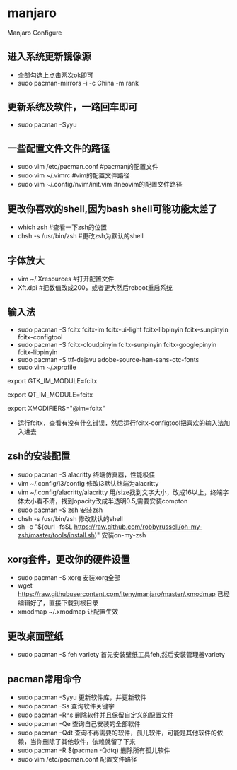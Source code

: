 # manjaro
Manjaro Configure

## 进入系统更新镜像源
- 全部勾选上点击两次ok即可
- sudo pacman-mirrors -i -c China -m rank
## 更新系统及软件，一路回车即可
- sudo pacman -Syyu
## 一些配置文件文件的路径
- sudo vim /etc/pacman.conf  #pacman的配置文件
- sudo vim ~/.vimrc  #vim的配置文件路径
- sudo vim ~/.config/nvim/init.vim  #neovim的配置文件路径
## 更改你喜欢的shell,因为bash shell可能功能太差了
- which zsh  #查看一下zsh的位置
- chsh -s /usr/bin/zsh  #更改zsh为默认的shell
## 字体放大
- vim ~/.Xresources  #打开配置文件
- Xft.dpi  #把数值改成200，或者更大然后reboot重启系统
## 输入法
- sudo pacman -S fcitx fcitx-im fcitx-ui-light fcitx-libpinyin fcitx-sunpinyin fcitx-configtool
- sudo pacman -S fcitx-cloudpinyin fcitx-sunpinyin fcitx-googlepinyin fcitx-libpinyin
- sudo pacman -S ttf-dejavu adobe-source-han-sans-otc-fonts
- sudo vim ~/.xprofile

export GTK_IM_MODULE=fcitx

export QT_IM_MODULE=fcitx

export XMODIFIERS="@im=fcitx"

- 运行fcitx，查看有没有什么错误，然后运行fcitx-configtool把喜欢的输入法加入进去
## zsh的安装配置
- sudo pacman -S alacritty  终端仿真器，性能极佳
- vim ~/.config/i3/config  修改i3默认终端为alacritty
- vim ~/.config/alacritty/alacritty  用/size找到文字大小，改成16以上，终端字体太小看不清，找到opacity改成半透明0.5,需要安装compton
- sudo pacman -S zsh 安装zsh
- chsh -s /usr/bin/zsh 修改默认的shell
- sh -c "$(curl -fsSL https://raw.github.com/robbyrussell/oh-my-zsh/master/tools/install.sh)"  安装on-my-zsh

## xorg套件，更改你的硬件设置
- sudo pacman -S xorg  安装xorg全部
- wget https://raw.githubusercontent.com/iteny/manjaro/master/.xmodmap  已经编辑好了，直接下载到根目录
- xmodmap ~/.xmodmap  让配置生效
## 更改桌面壁纸
- sudo pacman -S feh variety  首先安装壁纸工具feh,然后安装管理器variety
## pacman常用命令
- sudo pacman -Syyu 更新软件库，并更新软件
- sudo pacman -Ss 查询软件关键字
- sudo pacman -Rns 删除软件并且保留自定义的配置文件
- sudo pacman -Qe 查询自己安装的全部软件
- sudo pacman -Qdt 查询不再需要的软件，孤儿软件，可能是其他软件的依赖，当你删除了其他软件，依赖就留了下来
- sudo pacman -R $(pacman -Qdtq) 删除所有孤儿软件
- sudo vim /etc/pacman.conf 配置文件路径
